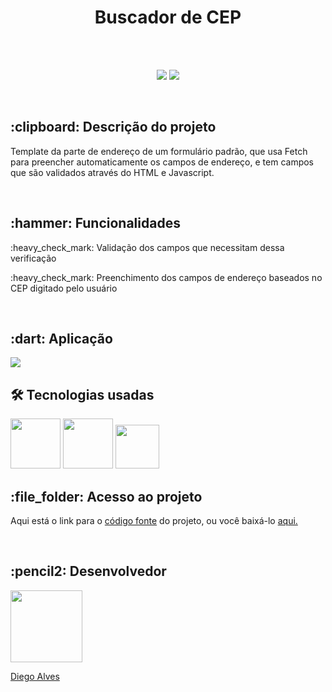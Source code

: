 <h1 align="center"> Buscador de CEP</h1>
<br>
<br>
<p align="center">
<img src="http://img.shields.io/static/v1?label=STATUS&message=EM%20DESENVOLVIMENTO&color=GREEN&style=for-the-badge"/>
 <img src="http://img.shields.io/static/v1?label=VERSION&message=1.1.1&color=blue&style=for-the-badge"/>
</p>
<br>
<h2>:clipboard: Descrição do projeto</h2>
<p>Template da parte de endereço de um formulário padrão, que usa Fetch para preencher automaticamente os campos de endereço,
  e tem campos que são validados através do HTML e Javascript.</p>
<br>
<h2> :hammer: Funcionalidades</h2>
<p>:heavy_check_mark: Validação dos campos que necessitam dessa verificação</p>
<p>:heavy_check_mark: Preenchimento dos campos de endereço baseados no CEP digitado pelo usuário</p>
<br>
<h2>:dart: Aplicação</h2>
<img src="https://user-images.githubusercontent.com/88466458/162102819-613309eb-8e70-40d0-919c-769be028a5bf.gif">
<br>
<h2>🛠️ Tecnologias usadas</h2>
<img src="https://i.imgur.com/H6mbQBX.png" width="80" height="80">
<img src="https://i.imgur.com/s2eFt6O.png" width="80" height="80">
<img src="https://i.imgur.com/jSmFeIS.png" width="70" height="70">
<br>
<h2>:file_folder: Acesso ao projeto</h2>
<p>Aqui está o link para o <a href="https://github.com/dieggoalves/dados-com-fetch">código fonte</a> do projeto, ou você baixá-lo <a href="https://github.com/dieggoalves/dados-com-fetch/archive/refs/heads/main.zip">aqui.</a></p>
<br>
<h2>:pencil2: Desenvolvedor</h2>
<a href="https://github.com/dieggoalves"><img src="https://avatars.githubusercontent.com/u/88466458?v=4" width=115><p>Diego Alves</p></a>

